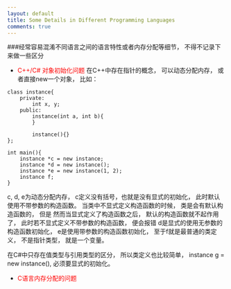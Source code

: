 ```yaml
---
layout: default
title: Some Details in Different Programming Languages
comments: true
---
```


###经常容易混淆不同语言之间的语言特性或者内存分配等细节， 不得不记录下来做一些区分

* <font color="red">C++/C# 对象初始化问题</font>
在C++中存在指针的概念， 可以动态分配内存， 或者直接new一个对象， 比如：

```
class instance{
    private:
        int x, y;
    public:
        instance(int a, int b){
        }

        instance(){}
};

int main(){
    instance *c = new instance;
    instance *d = new instance();
    instance *e = new instance(1, 2);
    instance f;
}
```
c, d, e为动态分配内存， c定义没有括号，也就是没有显式的初始化， 此时默认使用不带参数的构造函数。 当类中不显式定义构造函数的时候， 类是会有默认构造函数的， 但是
然而当显式定义了构造函数之后， 默认的构造函数就不起作用了， 此时若不显式定义不带参数的构造函数， 便会报错
d是显式的使用无参数的构造函数初始化， e是使用带参数的构造函数初始化， 至于f就是最普通的类定义， 不是指针类型， 就是一个变量。

在C#中只存在值类型与引用类型的区分， 所以类定义也比较简单， instance g = new instance(), 必须要显式的初始化。



* <font color="red">C语言内存分配的问题</font>


